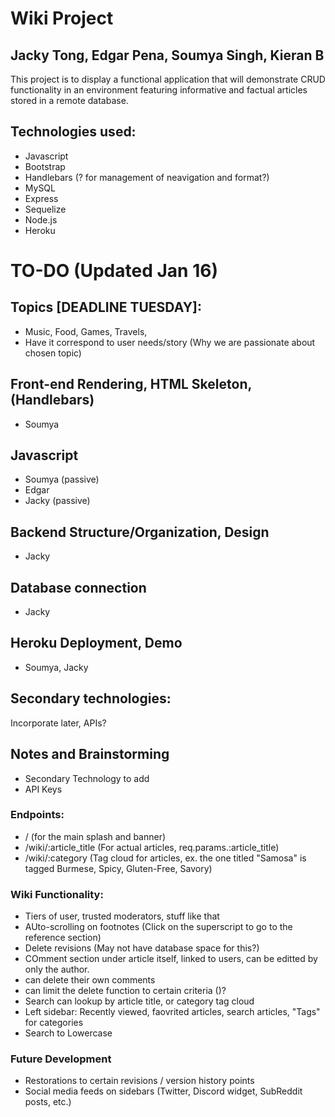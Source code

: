 # Wiki Project

## Jacky Tong, Edgar Pena, Soumya Singh, Kieran B

This project is to display a functional application that will demonstrate CRUD functionality in an environment featuring informative and factual articles stored in a remote database.

## Technologies used:

- Javascript
- Bootstrap
- Handlebars (? for management of neavigation and format?)
- MySQL
- Express
- Sequelize
- Node.js
- Heroku

# TO-DO (Updated Jan 16)

## Topics [DEADLINE TUESDAY]:

- Music, Food, Games, Travels,
- Have it correspond to user needs/story (Why we are passionate about chosen topic)

## Front-end Rendering, HTML Skeleton, (Handlebars)

- Soumya

## Javascript

- Soumya (passive)
- Edgar
- Jacky (passive)

## Backend Structure/Organization, Design

- Jacky

## Database connection

- Jacky

## Heroku Deployment, Demo

- Soumya, Jacky

## Secondary technologies:

Incorporate later, APIs?

## Notes and Brainstorming

- Secondary Technology to add
- API Keys

### Endpoints:

- / (for the main splash and banner)
- /wiki/:article_title (For actual articles, req.params.:article_title)
- /wiki/:category (Tag cloud for articles, ex. the one titled "Samosa" is tagged Burmese, Spicy, Gluten-Free, Savory)

### Wiki Functionality:

- Tiers of user, trusted moderators, stuff like that
- AUto-scrolling on footnotes (Click on the superscript to go to the reference section)
- Delete revisions (May not have database space for this?)
- COmment section under article itself, linked to users, can be editted by only the author.
- can delete their own comments
- can limit the delete function to certain criteria ()?
- Search can lookup by article title, or category tag cloud
- Left sidebar:
  Recently viewed, faovrited articles, search articles,
  "Tags" for categories
- Search to Lowercase

### Future Development

- Restorations to certain revisions / version history points
- Social media feeds on sidebars (Twitter, Discord widget, SubReddit posts, etc.)

